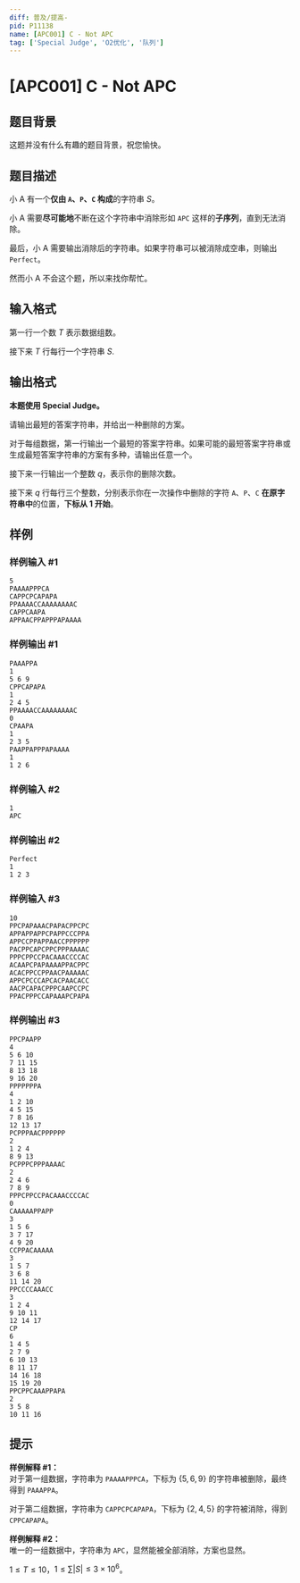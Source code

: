```yaml
---
diff: 普及/提高-
pid: P11138
name: [APC001] C - Not APC
tag: ['Special Judge', 'O2优化', '队列']
---
```

# [APC001] C - Not APC
## 题目背景

这题并没有什么有趣的题目背景，祝您愉快。
## 题目描述

小 A 有一个**仅由 `A`、`P`、`C` 构成**的字符串 $S$。

小 A 需要**尽可能地**不断在这个字符串中消除形如 `APC` 这样的**子序列**，直到无法消除。

最后，小 A 需要输出消除后的字符串。如果字符串可以被消除成空串，则输出 `Perfect`。

然而小 A 不会这个题，所以来找你帮忙。
## 输入格式

第一行一个数 $T$ 表示数据组数。

接下来 $T$ 行每行一个字符串 $S$.
## 输出格式

**本题使用 Special Judge。**

请输出最短的答案字符串，并给出一种删除的方案。

对于每组数据，第一行输出一个最短的答案字符串。如果可能的最短答案字符串或生成最短答案字符串的方案有多种，请输出任意一个。

接下来一行输出一个整数 $q$，表示你的删除次数。

接下来 $q$ 行每行三个整数，分别表示你在一次操作中删除的字符 `A`、`P`、`C` **在原字符串中**的位置，**下标从 $1$ 开始**。
## 样例

### 样例输入 #1
```
5
PAAAAPPPCA
CAPPCPCAPAPA
PPAAAACCAAAAAAAAC
CAPPCAAPA
APPAACPPAPPPAPAAAA
```
### 样例输出 #1
```
PAAAPPA
1
5 6 9
CPPCAPAPA
1
2 4 5
PPAAAACCAAAAAAAAC
0
CPAAPA
1
2 3 5
PAAPPAPPPAPAAAA
1
1 2 6
```
### 样例输入 #2
```
1
APC

```
### 样例输出 #2
```
Perfect
1
1 2 3
```
### 样例输入 #3
```
10
PPCPAPAAACPAPACPPCPC
APPAPPAPPCPAPPCCCPPA
APPCCPPAPPAACCPPPPPP
PACPPCAPCPPCPPPAAAAC
PPPCPPCCPACAAACCCCAC
ACAAPCPAPAAAAPPACPPC
ACACPPCCPPAACPAAAAAC
APPCPCCCAPCACPAACACC
AACPCAPACPPPCAAPCCPC
PPACPPPCCAPAAAPCPAPA

```
### 样例输出 #3
```
PPCPAAPP
4
5 6 10
7 11 15
8 13 18
9 16 20
PPPPPPPA
4
1 2 10
4 5 15
7 8 16
12 13 17
PCPPPAACPPPPPP
2
1 2 4
8 9 13
PCPPPCPPPAAAAC
2
2 4 6
7 8 9
PPPCPPCCPACAAACCCCAC
0
CAAAAAPPAPP
3
1 5 6
3 7 17
4 9 20
CCPPACAAAAA
3
1 5 7
3 6 8
11 14 20
PPCCCCAAACC
3
1 2 4
9 10 11
12 14 17
CP
6
1 4 5
2 7 9
6 10 13
8 11 17
14 16 18
15 19 20
PPCPPCAAAPPAPA
2
3 5 8
10 11 16

```
## 提示

**样例解释 #1：**  
对于第一组数据，字符串为 `PAAAAPPPCA`，下标为 $\{5,6,9\}$ 的字符串被删除，最终得到 `PAAAPPA`。

对于第二组数据，字符串为 `CAPPCPCAPAPA`，下标为 $\{2,4,5\}$ 的字符被消除，得到 `CPPCAPAPA`。

**样例解释 #2：**  
唯一的一组数据中，字符串为 `APC`，显然能被全部消除，方案也显然。

$1\leq T\leq 10$，$1\leq \sum |S|\leq 3\times 10^6$。

